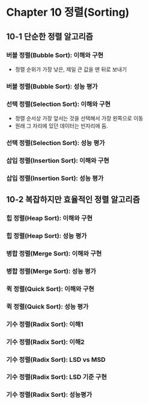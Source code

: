 # Chapter 10 정렬(Sorting)

## 10-1 단순한 정렬 알고리즘

### 버블 정렬(Bubble Sort): 이해와 구현

* 정렬 순위가 가장 낮은, 제일 큰 값을 맨 뒤로 보내기

### 버블 정렬(Bubble Sort): 성능 평가

### 선택 정렬(Selection Sort): 이해와 구현

* 정렬 순서상 가장 앞서는 것을 선택해서 가장 왼쪽으로 이동
* 원래 그 자리에 있던 데이터는 빈자리에 둠.

### 선택 정렬(Selection Sort): 성능 평가

### 삽입 정렬(Insertion Sort): 이해와 구현

### 삽입 정렬(Insertion Sort): 성능 평가


## 10-2 복잡하지만 효율적인 정렬 알고리즘

### 힙 정렬(Heap Sort): 이해와 구현

### 힙 정렬(Heap Sort): 성능 평가

### 병합 정렬(Merge Sort): 이해와 구현

### 병합 정렬(Merge Sort): 성능 평가

### 퀵 정렬(Quick Sort): 이해와 구현

### 퀵 정렬(Quick Sort): 성능 평가

### 기수 정렬(Radix Sort): 이해1

### 기수 정렬(Radix Sort): 이해2

### 기수 정렬(Radix Sort): LSD vs MSD

### 기수 정렬(Radix Sort): LSD 기준 구현

### 기수 정렬(Radix Sort): 성능평가

